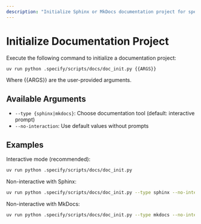 ```yaml
---
description: "Initialize Sphinx or MkDocs documentation project for spec-kit"
---
```


# Initialize Documentation Project

Execute the following command to initialize a documentation project:

```bash
uv run python .specify/scripts/docs/doc_init.py {{ARGS}}
```

Where {{ARGS}} are the user-provided arguments.

## Available Arguments

- `--type {sphinx|mkdocs}`: Choose documentation tool (default: interactive prompt)
- `--no-interaction`: Use default values without prompts

## Examples

Interactive mode (recommended):
```bash
uv run python .specify/scripts/docs/doc_init.py
```

Non-interactive with Sphinx:
```bash
uv run python .specify/scripts/docs/doc_init.py --type sphinx --no-interaction
```

Non-interactive with MkDocs:
```bash
uv run python .specify/scripts/docs/doc_init.py --type mkdocs --no-interaction
```
